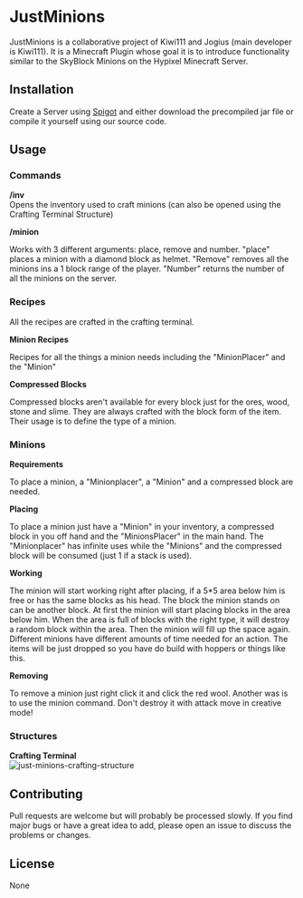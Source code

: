 # JustMinions

JustMinions is a collaborative project of Kiwi111 and Jogius (main developer is  Kiwi111). It is a Minecraft Plugin
whose goal it is to introduce functionality similar to the SkyBlock Minions on the Hypixel Minecraft Server.

## Installation

Create a Server using [Spigot](https://getbukkit.org/get/Fpt2yFn7HRTrot5uE1b8NFWtpQlYITgK) and either download the
precompiled jar file or compile it yourself using our source code.

## Usage

### Commands
**/inv**  
Opens the inventory used to craft minions (can also be opened using the Crafting Terminal Structure)

**/minion**

Works with 3 different arguments: place, remove and number. "place" places a minion with a
diamond block as helmet. "Remove" removes all the minions ins a 1 block range 
of the player. "Number" returns the number of all the minions on the server.
### Recipes
All the recipes are crafted in the crafting terminal.  

**Minion Recipes**

Recipes for all the things a minion needs including the "MinionPlacer" and the "Minion"

**Compressed Blocks**

Compressed blocks aren't available for every block just for the ores, wood, stone and slime. They are always
crafted with the block form of the item. Their usage is to define the type of a minion.

### Minions   
**Requirements**

To place a minion, a "Minionplacer", a "Minion" and a compressed block are needed.

**Placing**

To place a minion just have a "Minion" in your inventory, a compressed block in you off hand
and the "MinionsPlacer" in the main hand. The "Minionplacer" has infinite uses while the "Minions" and
the compressed block will be consumed (just 1 if a stack is used).

**Working**

The minion will start working right after placing, if a 5*5 area below him is free or has the same blocks
as his head. The block the minion stands on can be another block. At first the minion will start placing
blocks in the area below him. When the area is full of blocks with the right type, it will destroy a random
block within the area. Then the minion will fill up the space again. Different minions have different amounts
of time needed for an action. The items will be just dropped so you have do build with hoppers or things like
this.

**Removing**

To remove a minion just right click it and click the red wool. Another was is to use the minion command.
Don't destroy it with attack move in creative mode!
### Structures
**Crafting Terminal**  
![just-minions-crafting-structure](https://themakowskis.de/content/just-minions-crafting-structure.png)

## Contributing
Pull requests are welcome but will probably be processed slowly. If you find major bugs or have a great idea to add,
please open an issue to discuss the problems or changes.

## License
None